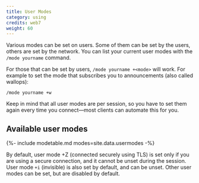 ```yaml
---
title: User Modes
category: using
credits: web7
weight: 60
---
```


Various modes can be set on users. Some of them can be set by the users,
others are set by the network. You can list your current user modes with the
`/mode yourname` command.

For those that can be set by users, `/mode yourname +<mode>` will work. For
example to set the mode that subscribes you to announcements (also called
wallops):

```irc
/mode yourname +w
```

Keep in mind that all user modes are per session, so you have to set them
again every time you connect—most clients can automate this for you.

## Available user modes

{%- include modetable.md modes=site.data.usermodes -%}

By default, user mode +Z (connected securely using TLS) is set only if you are
using a secure connection, and it cannot be unset during the session. User
mode `+i` (invisible) is also set by default, and can be unset. Other user
modes can be set, but are disabled by default.
